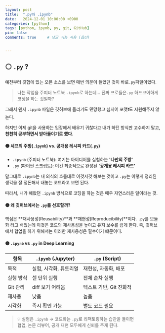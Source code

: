 ```yaml
---
layout: post
title:  ".py와 .ipynb"
date:   2024-12-01 10:00:00 +0900
categories: [python]
tags: [python, ipynb, py, git, GitHub]
pin: false
comments: true     # 댓글 기능 사용 (옵션)


---
```

## ⚪ `.py` ?

예전부터 깃헙에 있는 오픈 소스를 보면 매번 의문이 들었던 것이 바로`.py`파일이었다.

> 나는 작업을 주피터 노트북 `.ipynb`로 하는데... 진짜 프로들은`.py` 하드코어하게 코딩을 하는 것일까?

그래서 왠지 `.ipynb` 파일은 깃허브에 올리기도 민망했고 심지어 포맷❗도 지원해주지 않는다.

하지만 이제 git을 사용하는 입장에서 배우기 귀찮다고 내가 하던 방식만 고수하지 말고, **천천히 공부하면서 받아들이기로 했다**.



#### 🟡 셰프의 주방(`.ipynb`) vs. 공개용 레시피 카드(`.py`)

- `.ipynb` (주피터 노트북): 여기는 아이디어를 실험하는 **'나만의 주방'** 
- `.py` (파이썬 스크립트): 이건 최종적으로 완성된 **'공개용 레시피 카드'**

말그대로 `.ipynb`는 내 의식의 흐름대로 이것저것 해보는 것이고 `.py`는 이렇게 정리된 생각을 잘 정돈해서 내놓는 코드라고 보면 된다. 

따라서, 내가 해왔던 `.ipynb` 방식으로 코딩을 하는 것은 매우 자연스러운 일이라는 것.

#### 🟡 왜 깃허브에서는 `.py`를 선호할까?

핵심은 **재사용성(Reusability)**과 **재현성(Reproducibility)**이다. `.py`를 모듈화 라고 배웠는데 이것은 코드의 재사용성을 높이고 유지 보수를 쉽게 한다. 즉, 깃허브에서 협업을 하기 위해서는 이러한 재사용성은 필수이기 떄문이다.




#### 🟡 `.ipynb` vs `.py` in Deep Learning

| 항목 | `.ipynb` (Jupyter) | `.py` (Script) |
|------|--------------------|----------------|
| 목적 | 실험, 시각화, 튜토리얼 | 재현성, 자동화, 배포 |
| 실행 방식 | 셀 단위 실행 | 전체 순차 실행 |
| Git 관리 | diff 보기 어려움 | 텍스트 기반, Git 친화적 |
| 재사용 | 낮음 | 높음 |
| 시각화 | 즉시 확인 가능 | 별도 코드 필요 |

> 💡 실험은 `.ipynb` → 코드화는 `.py`로 리팩토링하는 습관을 들이면  
> 협업, 논문 리뷰어, 공개 재현 모두에게 신뢰를 주게 된다.
